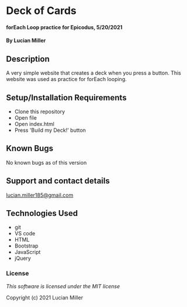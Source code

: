 # Deck of Cards

#### forEach Loop practice for Epicodus, 5/20/2021

#### By Lucian Miller

## Description

A very simple website that creates a deck when you press a button. This website was used as practice for forEach looping.

## Setup/Installation Requirements

* Clone this repository
* Open file
* Open index.html
* Press 'Build my Deck!' button

## Known Bugs

No known bugs as of this version

## Support and contact details

lucian.miller185@gmail.com

## Technologies Used

* git
* VS code
* HTML
* Bootstrap
* JavaScript
* jQuery

### License

*This software is licensed under the MIT license*

Copyright (c) 2021 Lucian Miller
